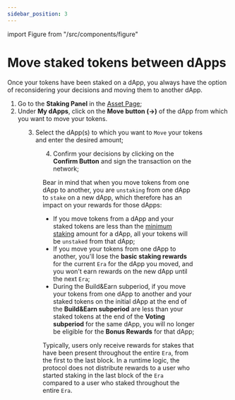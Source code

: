 ```yaml
---
sidebar_position: 3
---
```


import Figure from "/src/components/figure"

# Move staked tokens between dApps

Once your tokens have been staked on a dApp, you always have the option of reconsidering your decisions and moving them to another dApp.

1. Go to the **Staking Panel** in the [Asset Page](https://portal.astar.network/astar/assets);
2. Under **My dApps**, click on the **Move button (→)** of the dApp from which you want to move your tokens.

<Figure src={require('/docs/use/dapp-staking/for-stakers/img/MydApps_Panel_1.png').default } width="100%" />

3. Select the dApp(s) to which you want to `Move` your tokens and enter the desired amount;

<Figure src={require('/docs/use/dapp-staking/for-stakers/img/Move_Stake_Page.png').default } width="85%" />

4. Confirm your decisions by clicking on the **Confirm Button** and sign the transaction on the network;

Bear in mind that when you move tokens from one dApp to another, you are `unstaking` from one dApp to `stake` on a new dApp, which therefore has an impact on your rewards for those dApps:

- If you move tokens from a dApp and your staked tokens are less than the [minimum staking](/docs/learn/dapp-staking/#parameters) amount for a dApp, all your tokens will be `unstaked` from that dApp;
- If you move your tokens from one dApp to another, you'll lose the **basic staking rewards** for the current `Era` for the dApp you moved, and you won't earn rewards on the new dApp until the next `Era`;
- During the Build&Earn subperiod, if you move your tokens from one dApp to another and your staked tokens on the initial dApp at the end of the **Build&Earn subperiod** are less than your staked tokens at the end of the **Voting subperiod** for the same dApp, you will no longer be eligible for the **Bonus Rewards** for that dApp;

Typically, users only receive rewards for stakes that have been present throughout the entire `Era`, from the first to the last block. In a runtime logic, the protocol does not distribute rewards to a user who started staking in the last block of the `Era` compared to a user who staked throughout the entire `Era`.

